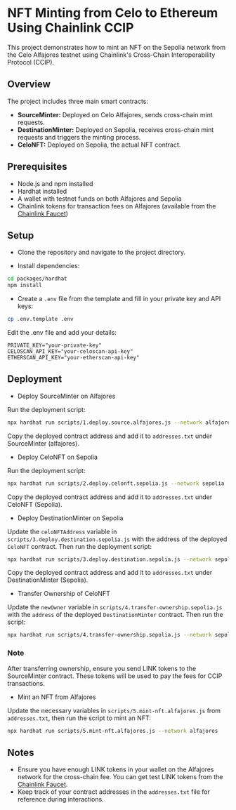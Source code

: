 # NFT Minting from Celo to Ethereum Using Chainlink CCIP

This project demonstrates how to mint an NFT on the Sepolia network from the Celo Alfajores testnet using Chainlink's Cross-Chain Interoperability Protocol (CCIP).

## Overview

The project includes three main smart contracts:

- **SourceMinter:** Deployed on Celo Alfajores, sends cross-chain mint requests.
- **DestinationMinter:** Deployed on Sepolia, receives cross-chain mint requests and triggers the minting process.
- **CeloNFT:** Deployed on Sepolia, the actual NFT contract.

## Prerequisites

- Node.js and npm installed
- Hardhat installed
- A wallet with testnet funds on both Alfajores and Sepolia
- Chainlink tokens for transaction fees on Alfajores (available from the [Chainlink Faucet](https://faucets.chain.link/))

## Setup

- Clone the repository and navigate to the project directory.

- Install dependencies:

```bash
cd packages/hardhat
npm install
```

- Create a `.env` file from the template and fill in your private key and API keys:

```bash
cp .env.template .env
```

Edit the .env file and add your details:

```text
PRIVATE_KEY="your-private-key"
CELOSCAN_API_KEY="your-celoscan-api-key"
ETHERSCAN_API_KEY="your-etherscan-api-key"
```

## Deployment

- Deploy SourceMinter on Alfajores

Run the deployment script:

```bash
npx hardhat run scripts/1.deploy.source.alfajores.js --network alfajores
```

Copy the deployed contract address and add it to `addresses.txt` under SourceMinter (alfajores).

- Deploy CeloNFT on Sepolia

Run the deployment script:

```bash
npx hardhat run scripts/2.deploy.celonft.sepolia.js --network sepolia
```

Copy the deployed contract address and add it to `addresses.txt` under CeloNFT (Sepolia).

- Deploy DestinationMinter on Sepolia

Update the `celoNFTAddress` variable in `scripts/3.deploy.destination.sepolia.js` with the address of the deployed `CeloNFT` contract. Then run the deployment script:

```bash
npx hardhat run scripts/3.deploy.destination.sepolia.js --network sepolia
```

Copy the deployed contract address and add it to `addresses.txt` under DestinationMinter (Sepolia).

- Transfer Ownership of CeloNFT

Update the `newOwner` variable in `scripts/4.transfer-ownership.sepolia.js` with the `address` of the deployed `DestinationMinter` contract. Then run the script:

```bash
npx hardhat run scripts/4.transfer-ownership.sepolia.js --network sepolia
```

### Note

After transferring ownership, ensure you send LINK tokens to the SourceMinter contract. These tokens will be used to pay the fees for CCIP transactions.

- Mint an NFT from Alfajores

Update the necessary variables in `scripts/5.mint-nft.alfajores.js` from `addresses.txt`, then run the script to mint an NFT:

```bash
npx hardhat run scripts/5.mint-nft.alfajores.js --network alfajores
```

## Notes

- Ensure you have enough LINK tokens in your wallet on the Alfajores network for the cross-chain fee. You can get test LINK tokens from the [Chainlink Faucet](https://faucets.chain.link/).
- Keep track of your contract addresses in the `addresses.txt` file for reference during interactions.
